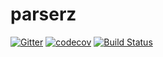 # parserz

[![Gitter](https://badges.gitter.im/scalaz/scalaz-parsers.svg)](https://gitter.im/scalaz/scalaz-parsers?utm_source=badge&utm_medium=badge&utm_campaign=pr-badge&utm_content=badge)
[![codecov](https://codecov.io/gh/spartanz/parserz/branch/master/graph/badge.svg)](https://codecov.io/gh/spartanz/parserz)
[![Build Status](https://travis-ci.org/spartanz/parserz.svg?branch=master)](https://travis-ci.org/spartanz/parserz)
